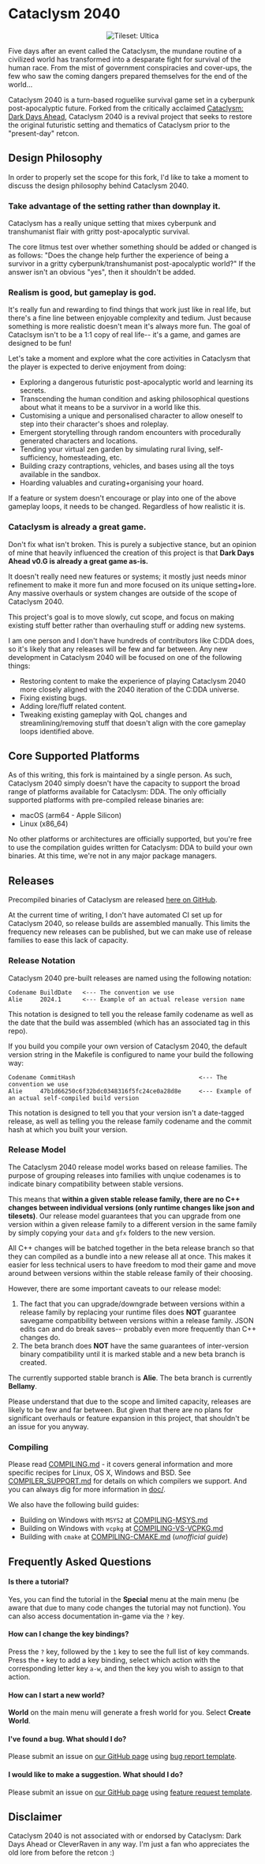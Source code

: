# Cataclysm 2040

<p align="center">
    <img src="./data/screenshots/ultica-showcase-sep-2021.png" alt="Tileset: Ultica">
</p>

Five days after an event called the Cataclysm, the mundane routine of a civilized world has transformed into a desparate fight for survival of the human race. From the mist of government conspiracies and cover-ups, the few who saw the coming dangers prepared themselves for the end of the world...

Cataclysm 2040 is a turn-based roguelike survival game set in a cyberpunk post-apocalyptic future. Forked from the critically acclaimed [Cataclysm: Dark Days Ahead](https://github.com/CleverRaven/Cataclysm-DDA/), Cataclysm 2040 is a revival project that seeks to restore the original futuristic setting and thematics of Cataclysm prior to the "present-day" retcon.

## Design Philosophy

In order to properly set the scope for this fork, I'd like to take a moment to discuss the design philosophy behind Cataclysm 2040.

### Take advantage of the setting rather than downplay it.

Cataclysm has a really unique setting that mixes cyberpunk and transhumanist flair with gritty post-apocalyptic survival.

The core litmus test over whether something should be added or changed is as follows: "Does the change help further the experience of being a survivor in a gritty cyberpunk/transhumanist post-apocalyptic world?" If the answer isn't an obvious "yes", then it shouldn't be added.

### Realism is good, but gameplay is god.

It's really fun and rewarding to find things that work just like in real life, but there's a fine line between enjoyable complexity and tedium. Just because something is more realistic doesn't mean it's always more fun. The goal of Cataclsym isn't to be a 1:1 copy of real life-- it's a game, and games are designed to be fun!

Let's take a moment and explore what the core activities in Cataclysm that the player is expected to derive enjoyment from doing:
- Exploring a dangerous futuristic post-apocalyptic world and learning its secrets.
- Transcending the human condition and asking philosophical questions about what it means to be a survivor in a world like this.
- Customising a unique and personalised character to allow oneself to step into their character's shoes and roleplay.
- Emergent storytelling through random encounters with procedurally generated characters and locations.
- Tending your virtual zen garden by simulating rural living, self-sufficiency, homesteading, etc.
- Building crazy contraptions, vehicles, and bases using all the toys available in the sandbox.
- Hoarding valuables and curating+organising your hoard.

If a feature or system doesn't encourage or play into one of the above gameplay loops, it needs to be changed. Regardless of how realistic it is.

### Cataclysm is already a great game.

Don't fix what isn't broken. This is purely a subjective stance, but an opinion of mine that heavily influenced the creation of this project is that **Dark Days Ahead v0.G is already a great game as-is.**

It doesn't really need new features or systems; it mostly just needs minor refinement to make it more fun and more focused on its unique setting+lore. Any massive overhauls or system changes are outside of the scope of Cataclysm 2040.

This project's goal is to move slowly, cut scope, and focus on making existing stuff better rather than overhauling stuff or adding new systems. 

I am one person and I don't have hundreds of contributors like C:DDA does, so it's likely that any releases will be few and far between. Any new development in Cataclysm 2040 will be focused on one of the following things:
- Restoring content to make the experience of playing Cataclysm 2040 more closely aligned with the 2040 iteration of the C:DDA universe.
- Fixing existing bugs.
- Adding lore/fluff related content.
- Tweaking existing gameplay with QoL changes and streamlining/removing stuff that doesn't align with the core gameplay loops identified above.

## Core Supported Platforms

As of this writing, this fork is maintained by a single person. As such, Cataclysm 2040 simply doesn't have the capacity to support the broad range of platforms available for Cataclysm: DDA. The only officially supported platforms with pre-compiled release binaries are:

- macOS (arm64 - Apple Silicon)
- Linux (x86_64)

No other platforms or architectures are officially supported, but you're free to use the compilation guides written for Cataclysm: DDA to build your own binaries. At this time, we're not in any major package managers.

## Releases

Precompiled binaries of Cataclysm are released [here on GitHub](https://github.com/neonspectra/Cataclysm-2040/releases).

At the current time of writing, I don't have automated CI set up for Cataclysm 2040, so release builds are assembled manually. This limits the frequency new releases can be published, but we can make use of release families to ease this lack of capacity.

### Release Notation

Cataclysm 2040 pre-built releases are named using the following notation:

    Codename BuildDate   <--- The convention we use
    Alie     2024.1      <--- Example of an actual release version name

This notation is designed to tell you the release family codename as well as the date that the build was assembled (which has an associated tag in this repo).

If you build you compile your own version of Cataclysm 2040, the default version string in the Makefile is configured to name your build the following way:

    Codename CommitHash                                   <--- The convention we use
    Alie     47b1d66250c6f32bdc0348316f5fc24ce0a28d8e     <--- Example of an actual self-compiled build version

This notation is designed to tell you that your version isn't a date-tagged release, as well as telling you the release family codename and the commit hash at which you built your version.

### Release Model

The Cataclysm 2040 release model works based on release families. The purpose of grouping releases into families with unqiue codenames is to indicate binary compatibility between stable versions. 

This means that **within a given stable release family, there are no C++ changes between individual versions (only runtime changes like json and tilesets)**. Our release model guarantees that you can upgrade from one version within a given release family to a different version in the same family by simply copying your `data` and `gfx` folders to the new version.

All C++ changes will be batched together in the beta release branch so that they can compiled as a bundle into a new release all at once. This makes it easier for less technical users to have freedom to mod their game and move around between versions within the stable release family of their choosing.

However, there are some important caveats to our release model:
1. The fact that you can upgrade/downgrade between versions within a release family by replacing your runtime files does **NOT** guarantee savegame compatibility between versions within a release family. JSON edits can and do break saves-- probably even more frequently than C++ changes do.
2. The beta branch does **NOT** have the same guarantees of inter-version binary compatibility until it is marked stable and a new beta branch is created.

The currently supported stable branch is **Alie**. The beta branch is currently **Bellamy**. 

Please understand that due to the scope and limited capacity, releases are likely to be few and far between. But given that there are no plans for significant overhauls or feature expansion in this project, that shouldn't be an issue for you anyway.

### Compiling

Please read [COMPILING.md](doc/COMPILING/COMPILING.md) - it covers general information and more specific recipes for Linux, OS X, Windows and BSD. See [COMPILER_SUPPORT.md](doc/COMPILING/COMPILER_SUPPORT.md) for details on which compilers we support. And you can always dig for more information in [doc/](https://github.com/CleverRaven/Cataclysm-DDA/tree/master/doc).

We also have the following build guides:
* Building on Windows with `MSYS2` at [COMPILING-MSYS.md](doc/COMPILING/COMPILING-MSYS.md)
* Building on Windows with `vcpkg` at [COMPILING-VS-VCPKG.md](doc/COMPILING/COMPILING-VS-VCPKG.md)
* Building with `cmake` at [COMPILING-CMAKE.md](doc/COMPILING/COMPILING-CMAKE.md)  (*unofficial guide*)

## Frequently Asked Questions

#### Is there a tutorial?

Yes, you can find the tutorial in the **Special** menu at the main menu (be aware that due to many code changes the tutorial may not function). You can also access documentation in-game via the `?` key.

#### How can I change the key bindings?

Press the `?` key, followed by the `1` key to see the full list of key commands. Press the `+` key to add a key binding, select which action with the corresponding letter key `a-w`, and then the key you wish to assign to that action.

#### How can I start a new world?

**World** on the main menu will generate a fresh world for you. Select **Create World**.

#### I've found a bug. What should I do?

Please submit an issue on [our GitHub page](https://github.com/neonspecta/Cataclysm-2040/issues/) using [bug report template](https://github.com/neonspectra/Cataclysm-2040/issues/new?template=bug_report.md).

#### I would like to make a suggestion. What should I do?

Please submit an issue on [our GitHub page](https://github.com/neonspectra/Cataclysm-2040/issues/) using [feature request template](https://github.com/neonspectra/Cataclysm-2040/issues/new?template=feature_request.md).

## Disclaimer

Cataclysm 2040 is not associated with or endorsed by Cataclysm: Dark Days Ahead or CleverRaven in any way. I'm just a fan who appreciates the old lore from before the retcon :)
